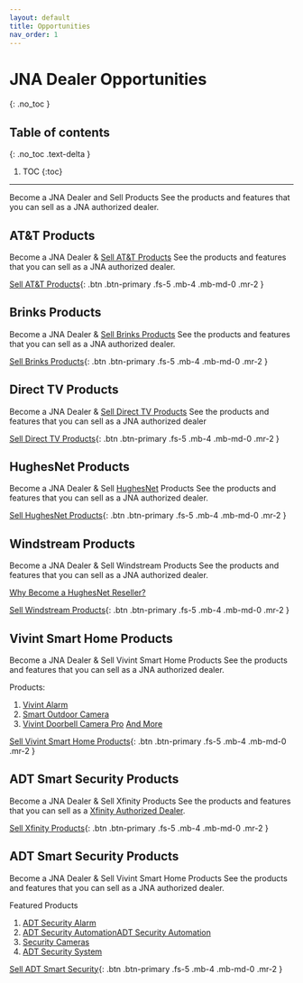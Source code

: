 ```yaml
---
layout: default
title: Opportunities
nav_order: 1
---
```


# JNA Dealer Opportunities
{: .no_toc }

## Table of contents
{: .no_toc .text-delta }

1. TOC
{:toc}

---

Become a JNA Dealer and Sell Products
See the products and features that you can sell as a JNA authorized dealer.

 

## AT&T Products

Become a JNA Dealer & [Sell AT&T Products](https://www.jnadealerprogram.com/blog/att-phone/)
See the products and features that you can sell as a JNA authorized dealer.

[Sell AT&T Products](https://www.jnadealerprogram.com/dealer-opportunities.php){: .btn .btn-primary .fs-5 .mb-4 .mb-md-0 .mr-2 } 


## Brinks Products

Become a JNA Dealer & [Sell Brinks Products](https://www.jnadealerprogram.com/blog/brinks-home-security-cost/)
See the products and features that you can sell as a JNA authorized dealer.

[Sell Brinks Products](https://www.jnadealerprogram.com/dealer-opportunities-brinks.php){: .btn .btn-primary .fs-5 .mb-4 .mb-md-0 .mr-2 } 


## Direct TV Products

Become a JNA Dealer & [Sell Direct TV Products](https://www.jnadealerprogram.com/blog/cable-dealer/)
See the products and features that you can sell as a JNA authorized dealer

[Sell Direct TV Products](https://www.jnadealerprogram.com/direct-tv.php){: .btn .btn-primary .fs-5 .mb-4 .mb-md-0 .mr-2 } 


## HughesNet Products

Become a JNA Dealer & Sell [HughesNet](https://www.jnadealerprogram.com/blog/hughesnet-reseller/) Products
See the products and features that you can sell as a JNA authorized dealer.

[Sell HughesNet Products](https://www.jnadealerprogram.com/hughesnet.php){: .btn .btn-primary .fs-5 .mb-4 .mb-md-0 .mr-2 } 


## Windstream Products

Become a JNA Dealer & Sell Windstream Products
See the products and features that you can sell as a JNA authorized dealer.

[Why Become a HughesNet Reseller?](https://www.jnadealerprogram.com/blog/hughesnet-reseller/)

[Sell Windstream Products](https://www.jnadealerprogram.com/dealer-opportunities-windstream.php){: .btn .btn-primary .fs-5 .mb-4 .mb-md-0 .mr-2 } 


## Vivint Smart Home Products

Become a JNA Dealer & Sell Vivint Smart Home Products
See the products and features that you can sell as a JNA authorized dealer.

Products:
1. [Vivint Alarm](https://www.jnadealerprogram.com/blog/vivint-package/)
2. [Smart Outdoor Camera](https://www.homealarmsecurity.org/blogdetails/meet-the-smartest-outdoor-camera-on-the-market-vivint-outdoor-camera-pro)
3. [Vivint Doorbell Camera Pro](https://www.homealarmsecurity.org/vivint-home-security/vivint-doorbell-camera-pro)
[And More](https://www.homealarmsecurity.org/vivint-home-security)

[Sell Vivint Smart Home Products](https://www.jnadealerprogram.com/vivint.php){: .btn .btn-primary .fs-5 .mb-4 .mb-md-0 .mr-2 } 


## ADT Smart Security Products

Become a JNA Dealer & Sell Xfinity Products
See the products and features that you can sell as a [Xfinity Authorized Dealer](https://www.jnadealerprogram.com/blog/become-an-authorized-dealer-sell-xfinity-products/).

[Sell Xfinity Products](https://www.jnadealerprogram.com/dealer-opportunities-xfinity.php){: .btn .btn-primary .fs-5 .mb-4 .mb-md-0 .mr-2 } 


## ADT Smart Security Products

Become a JNA Dealer & Sell Vivint Smart Home Products
See the products and features that you can sell as a JNA authorized dealer.

Featured Products
1. [ADT Security Alarm](https://www.homealarmsecurity.org/adt-home-security/adt-emergency-alarm)
2. [ADT Security AutomationADT Security Automation](https://www.homealarmsecurity.org/adt-home-security/adt-home-automation)
3. [Security Cameras](https://www.homealarmsecurity.org/adt-home-security/adt-security-cameras)
4. [ADT Security System](https://www.homealarmsecurity.org/adt-home-security/adt-security-system)

[Sell ADT Smart Security](https://www.jnadealerprogram.com/dealer-opportunities-adt.php){: .btn .btn-primary .fs-5 .mb-4 .mb-md-0 .mr-2 } 


